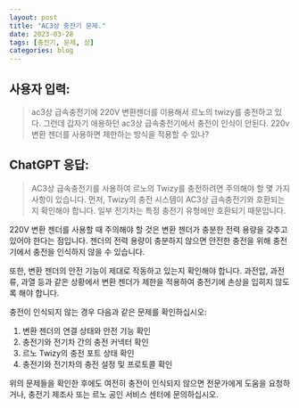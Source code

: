 ```yaml
---
layout: post
title: "AC3상 충전기 문제."
date: 2023-03-28
tags: [충전기, 문제, 상]
categories: blog
---
```


## 사용자 입력:
> ac3상 급속충전기에 220V 변환젠더를 이용해서 르노의 twizy를 충전하고 있다. 그런데 갑자기 애용하던 ac3상 급속충전기에서 충전이 인식이 안된다. 220v변환 젠더를 사용하면 제한하는 방식을 적용할 수 있나?

## ChatGPT 응답:
> AC3상 급속충전기를 사용하여 르노의 Twizy를 충전하려면 주의해야 할 몇 가지 사항이 있습니다. 먼저, Twizy의 충전 시스템이 AC3상 급속충전기와 호환되는지 확인해야 합니다. 일부 전기차는 특정 충전기 유형에만 호환되기 때문입니다.

220V 변환 젠더를 사용할 때 주의해야 할 것은 변환 젠더가 충분한 전력 용량을 갖추고 있어야 한다는 점입니다. 젠더의 전력 용량이 충분하지 않으면 안전한 충전을 위해 충전기에서 충전을 인식하지 않을 수 있습니다.

또한, 변환 젠더의 안전 기능이 제대로 작동하고 있는지 확인해야 합니다. 과전압, 과전류, 과열 등과 같은 상황에서 변환 젠더가 제한을 적용하여 충전기에 손상을 입히지 않도록 해야 합니다.

충전이 인식되지 않는 경우 다음과 같은 문제를 확인하십시오:

1. 변환 젠더의 연결 상태와 안전 기능 확인
2. 충전기와 전기차 간의 충전 커넥터 확인
3. 르노 Twizy의 충전 포트 상태 확인
4. 충전기와 전기차의 충전 설정 및 프로토콜 확인

위의 문제들을 확인한 후에도 여전히 충전이 인식되지 않으면 전문가에게 도움을 요청하거나, 충전기 제조사 또는 르노 공인 서비스 센터에 문의하십시오.

